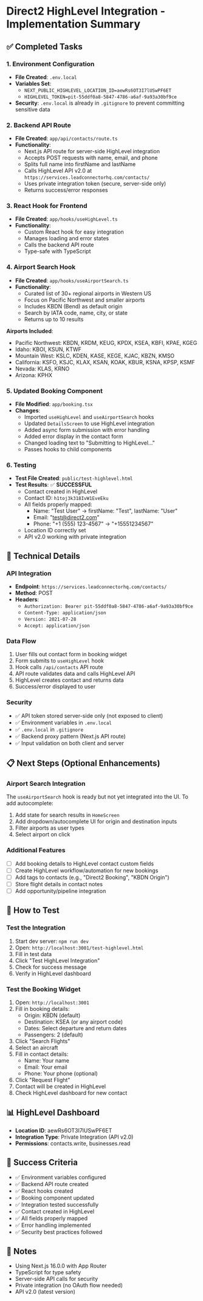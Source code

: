 # Direct2 HighLevel Integration - Implementation Summary

## ✅ Completed Tasks

### 1. Environment Configuration
- **File Created**: `.env.local`
- **Variables Set**:
  - `NEXT_PUBLIC_HIGHLEVEL_LOCATION_ID=aewRs6OT3I7lUSwPF6ET`
  - `HIGHLEVEL_TOKEN=pit-55ddf0a8-5847-4786-a6af-9a93a30bf9ce`
- **Security**: `.env.local` is already in `.gitignore` to prevent committing sensitive data

### 2. Backend API Route
- **File Created**: `app/api/contacts/route.ts`
- **Functionality**:
  - Next.js API route for server-side HighLevel integration
  - Accepts POST requests with name, email, and phone
  - Splits full name into firstName and lastName
  - Calls HighLevel API v2.0 at `https://services.leadconnectorhq.com/contacts/`
  - Uses private integration token (secure, server-side only)
  - Returns success/error responses

### 3. React Hook for Frontend
- **File Created**: `app/hooks/useHighLevel.ts`
- **Functionality**:
  - Custom React hook for easy integration
  - Manages loading and error states
  - Calls the backend API route
  - Type-safe with TypeScript

### 4. Airport Search Hook
- **File Created**: `app/hooks/useAirportSearch.ts`
- **Functionality**:
  - Curated list of 30+ regional airports in Western US
  - Focus on Pacific Northwest and smaller airports
  - Includes KBDN (Bend) as default origin
  - Search by IATA code, name, city, or state
  - Returns up to 10 results

**Airports Included**:
- Pacific Northwest: KBDN, KRDM, KEUG, KPDX, KSEA, KBFI, KPAE, KGEG
- Idaho: KBOI, KSUN, KTWF
- Mountain West: KSLC, KDEN, KASE, KEGE, KJAC, KBZN, KMSO
- California: KSFO, KSJC, KLAX, KSAN, KOAK, KBUR, KSNA, KPSP, KSMF
- Nevada: KLAS, KRNO
- Arizona: KPHX

### 5. Updated Booking Component
- **File Modified**: `app/booking.tsx`
- **Changes**:
  - Imported `useHighLevel` and `useAirportSearch` hooks
  - Updated `DetailsScreen` to use HighLevel integration
  - Added async form submission with error handling
  - Added error display in the contact form
  - Changed loading text to "Submitting to HighLevel..."
  - Passes hooks to child components

### 6. Testing
- **Test File Created**: `public/test-highlevel.html`
- **Test Results**: ✅ **SUCCESSFUL**
  - Contact created in HighLevel
  - Contact ID: `h1toj3k318IvW1EveEku`
  - All fields properly mapped:
    - Name: "Test User" → firstName: "Test", lastName: "User"
    - Email: "test@direct2.com"
    - Phone: "+1 (555) 123-4567" → "+15551234567"
  - Location ID correctly set
  - API v2.0 working with private integration

## 🔧 Technical Details

### API Integration
- **Endpoint**: `https://services.leadconnectorhq.com/contacts/`
- **Method**: POST
- **Headers**:
  - `Authorization: Bearer pit-55ddf0a8-5847-4786-a6af-9a93a30bf9ce`
  - `Content-Type: application/json`
  - `Version: 2021-07-28`
  - `Accept: application/json`

### Data Flow
1. User fills out contact form in booking widget
2. Form submits to `useHighLevel` hook
3. Hook calls `/api/contacts` API route
4. API route validates data and calls HighLevel API
5. HighLevel creates contact and returns data
6. Success/error displayed to user

### Security
- ✅ API token stored server-side only (not exposed to client)
- ✅ Environment variables in `.env.local`
- ✅ `.env.local` in `.gitignore`
- ✅ Backend proxy pattern (Next.js API route)
- ✅ Input validation on both client and server

## 📋 Next Steps (Optional Enhancements)

### Airport Search Integration
The `useAirportSearch` hook is ready but not yet integrated into the UI. To add autocomplete:
1. Add state for search results in `HomeScreen`
2. Add dropdown/autocomplete UI for origin and destination inputs
3. Filter airports as user types
4. Select airport on click

### Additional Features
- [ ] Add booking details to HighLevel contact custom fields
- [ ] Create HighLevel workflow/automation for new bookings
- [ ] Add tags to contacts (e.g., "Direct2 Booking", "KBDN Origin")
- [ ] Store flight details in contact notes
- [ ] Add opportunity/pipeline integration

## 🧪 How to Test

### Test the Integration
1. Start dev server: `npm run dev`
2. Open: `http://localhost:3001/test-highlevel.html`
3. Fill in test data
4. Click "Test HighLevel Integration"
5. Check for success message
6. Verify in HighLevel dashboard

### Test the Booking Widget
1. Open: `http://localhost:3001`
2. Fill in booking details:
   - Origin: KBDN (default)
   - Destination: KSEA (or any airport code)
   - Dates: Select departure and return dates
   - Passengers: 2 (default)
3. Click "Search Flights"
4. Select an aircraft
5. Fill in contact details:
   - Name: Your name
   - Email: Your email
   - Phone: Your phone (optional)
6. Click "Request Flight"
7. Contact will be created in HighLevel
8. Check HighLevel dashboard for new contact

## 📊 HighLevel Dashboard
- **Location ID**: aewRs6OT3I7lUSwPF6ET
- **Integration Type**: Private Integration (API v2.0)
- **Permissions**: contacts.write, businesses.read

## 🎯 Success Criteria
- ✅ Environment variables configured
- ✅ Backend API route created
- ✅ React hooks created
- ✅ Booking component updated
- ✅ Integration tested successfully
- ✅ Contact created in HighLevel
- ✅ All fields properly mapped
- ✅ Error handling implemented
- ✅ Security best practices followed

## 📝 Notes
- Using Next.js 16.0.0 with App Router
- TypeScript for type safety
- Server-side API calls for security
- Private integration (no OAuth flow needed)
- API v2.0 (latest version)

